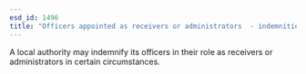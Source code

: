 ```yaml
---
esd_id: 1496
title: "Officers appointed as receivers or administrators  - indemnities "
---
```


A local authority may indemnify its officers in their role as receivers or administrators in certain circumstances.

